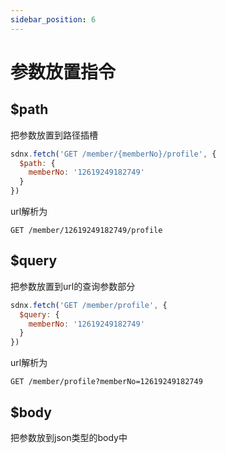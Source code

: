 ```yaml
---
sidebar_position: 6
---
```


# 参数放置指令

## $path

把参数放置到路径插槽

```js
sdnx.fetch('GET /member/{memberNo}/profile', {
  $path: {
    memberNo: '12619249182749'
  }
})
```

url解析为

```text
GET /member/12619249182749/profile
```



## $query

把参数放置到url的查询参数部分

```js
sdnx.fetch('GET /member/profile', {
  $query: {
    memberNo: '12619249182749'
  }
})
```

url解析为

```text
GET /member/profile?memberNo=12619249182749
```

## $body

把参数放到json类型的body中

